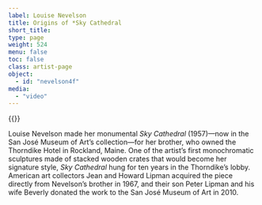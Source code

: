 ```yaml
---
label: Louise Nevelson
title: Origins of *Sky Cathedral
short_title:
type: page
weight: 524
menu: false
toc: false
class: artist-page
object:
  - id: "nevelson4f"
media:
  - "video"
---
```

{{<q-figure id="nevelson4f">}}

Louise Nevelson made her monumental *Sky Cathedral* (1957)—now in the San José Museum of Art’s collection—for her brother, who owned the Thorndike Hotel in Rockland, Maine. One of the artist’s first monochromatic sculptures made of stacked wooden crates that would become her signature style, *Sky Cathedral* hung for ten years in the Thorndike’s lobby. American art collectors Jean and Howard Lipman acquired the piece directly from Nevelson’s brother in 1967, and their son Peter Lipman and his wife Beverly donated the work to the San José Museum of Art in 2010.
